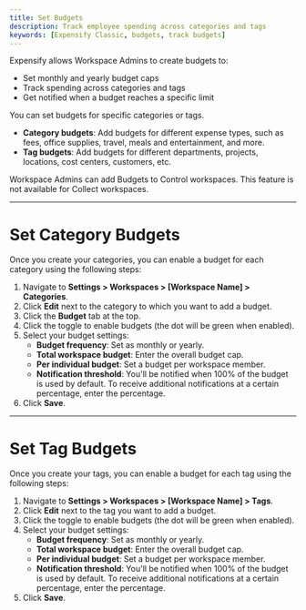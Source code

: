 ```yaml
---
title: Set Budgets
description: Track employee spending across categories and tags
keywords: [Expensify Classic, budgets, track budgets]
---
```


Expensify allows Workspace Admins to create budgets to:
- Set monthly and yearly budget caps
- Track spending across categories and tags
- Get notified when a budget reaches a specific limit

You can set budgets for specific categories or tags.
- **Category budgets**: Add budgets for different expense types, such as fees, office supplies, travel, meals and entertainment, and more.
- **Tag budgets**: Add budgets for different departments, projects, locations, cost centers, customers, etc.

Workspace Admins can add Budgets to Control workspaces. This feature is not available for Collect workspaces.

---

# Set Category Budgets

Once you create your categories, you can enable a budget for each category using the following steps:
1. Navigate to **Settings > Workspaces > [Workspace Name] > Categories**.
2. Click **Edit** next to the category to which you want to add a budget.
3. Click the **Budget** tab at the top.
4. Click the toggle to enable budgets (the dot will be green when enabled).
5. Select your budget settings:
   - **Budget frequency**: Set as monthly or yearly.
   - **Total workspace budget**: Enter the overall budget cap.
   - **Per individual budget**: Set a budget per workspace member.
   - **Notification threshold**: You'll be notified when 100% of the budget is used by default. To receive additional notifications at a certain percentage, enter the percentage.
6. Click **Save**.

---

# Set Tag Budgets

Once you create your tags, you can enable a budget for each tag using the following steps:
1. Navigate to **Settings > Workspaces > [Workspace Name] > Tags**.
2. Click **Edit** next to the tag you want to add a budget.  
3. Click the toggle to enable budgets (the dot will be green when enabled).
4. Select your budget settings:
   - **Budget frequency**: Set as monthly or yearly.
   - **Total workspace budget**: Enter the overall budget cap.
   - **Per individual budget**: Set a budget per workspace member.
   - **Notification threshold**: You'll be notified when 100% of the budget is used by default. To receive additional notifications at a certain percentage, enter the percentage.
5. Click **Save**.

